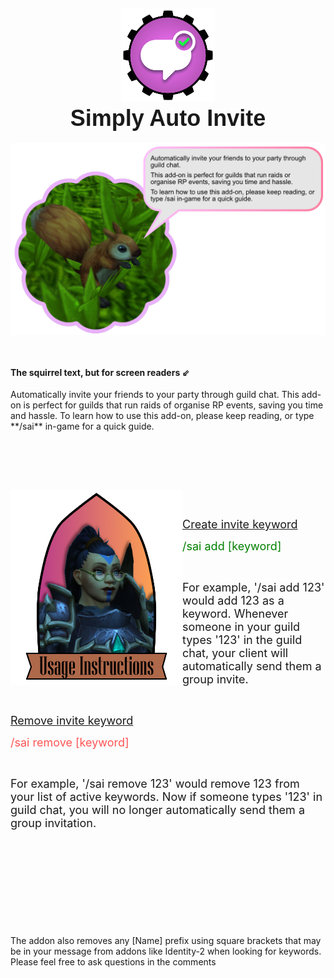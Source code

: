 <h2 style="text-align: center;"><img src="https://github.com/Khazoda/SimplyAutoInvite/blob/master/Assets/Logo.png?raw=true" width="150" /> <br /> <span style="font-family: impact, sans-serif; font-size: 36px;">Simply Auto Invite</span></h2>
<p style="text-align: center; display: flex; justify-content: center;"><img src="https://github.com/Khazoda/SimplyAutoInvite/blob/master/Assets/Squirrel.png?raw=true" width="1146" /></p>
<p style="display: flex; justify-content: center; text-align: left;">&nbsp;</p>
<h4>The squirrel text, but for screen readers ⇙</h4>
<p>Automatically invite your friends to your party through guild chat. This add-on is perfect for guilds that run raids of organise RP events, saving you time and hassle. To learn how to use this add-on, please keep reading, or type **/sai** in-game for a quick guide. &nbsp;</p>
<p>&nbsp;</p>
<p>&nbsp;</p>
<p><br /> <img style="float: left;" src="https://github.com/Khazoda/SimplyAutoInvite/blob/master/Assets/instructions_headshot.png?raw=true" width="275" align="left" /></p>
<p>&nbsp;</p>
<p style="text-align: left;" align="right"><span style="font-size: 18px;"><ins>Create invite keyword</ins></span></p>
<p style="text-align: left;" align="right"><span style="color: #008000; font-size: 18px;">/sai add [keyword]</span></p>
<p style="text-align: left;" align="right">&nbsp;</p>
<p style="text-align: left;" align="right"><span style="font-size: 18px;">For example, '/sai add 123' would add 123 as a keyword. Whenever someone in your guild types '123' in the guild chat, your client will automatically send them a group invite. </span></p>
<p style="text-align: left;">&nbsp;</p>
<p style="text-align: left;"><span style="font-size: 18px;"><ins>Remove invite keyword</ins> </span></p>
<p style="text-align: left;"><span style="color: #ff5454; font-size: 18px;">/sai remove [keyword] </span></p>
<p style="text-align: left;">&nbsp;</p>
<p style="text-align: left;"><span style="font-size: 18px;">For example, '/sai remove 123' would remove 123 from your list of active keywords. Now if someone types '123' in guild chat, you will no longer automatically send them a group invitation. </span></p>
<p>&nbsp;</p>
<p>&nbsp;</p>
<p>&nbsp;</p>
<p>&nbsp;</p>
<p>&nbsp;</p>
<p>The addon also removes any [Name] prefix using square brackets that may be in your message from addons like Identity-2 when looking for keywords. <br /> Please feel free to ask questions in the comments</p>